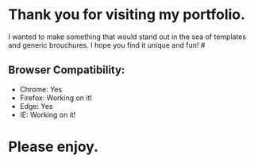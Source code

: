 # Thank you for visiting my portfolio. 
I wanted to make something that would stand out in the sea of templates and generic brouchures. 
I hope you find it unique and fun! #


## Browser Compatibility: ##
* Chrome: Yes
* Firefox: Working on it!
* Edge: Yes
* IE: Working on it!


# Please enjoy.
